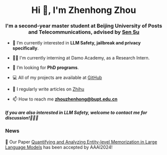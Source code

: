 <h1 align="center">Hi 👋, I'm Zhenhong Zhou</h1>
<h3 align="center">
  I'm a second-year master student at Beijing University of Posts and Telecommunications, advised by 
  <a href="https://scholar.google.com/citations?user=JaDhAfsAAAAJ">Sen Su</a>
</h3>

- 🔭 I’m currently interested in **LLM Safety, jailbreak and privacy specifically**.

- 👨‍💻 I'm currently interning at Damo Academy, as a Research Intern.

- 🤝 I’m looking for **PhD programs**.

- 💻 All of my projects are available at [GitHub](https://github.com/ydyjya)

- 📝 I regularly write articles on [Zhihu](https://www.zhihu.com/people/warrior-18-53)

- 📫 How to reach me **zhouzhenhong@bupt.edu.cn**

<h5 align="left">If you are also interested in LLM Safety, welcome to contact me for discussion!🥰🥰🥰</h5>
<p align="left">
</p>

### News

📰 Our Paper <a href="https://arxiv.org/abs/2308.15727">Quantifying and Analyzing Entity-level Memorization in Large Language Models</a> has been accepted by AAAI2024!
